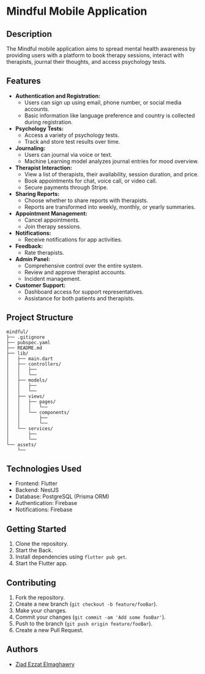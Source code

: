 # Mindful Mobile Application

## Description
The Mindful mobile application aims to spread mental health awareness by providing users with a platform to book therapy sessions, interact with therapists, journal their thoughts, and access psychology tests.

## Features
- **Authentication and Registration:**
    - Users can sign up using email, phone number, or social media accounts.
    - Basic information like language preference and country is collected during registration.
- **Psychology Tests:**
    - Access a variety of psychology tests.
    - Track and store test results over time.
- **Journaling:**
    - Users can journal via voice or text.
    - Machine Learning model analyzes journal entries for mood overview.
- **Therapist Interaction:**
    - View a list of therapists, their availability, session duration, and price.
    - Book appointments for chat, voice call, or video call.
    - Secure payments through Stripe.
- **Sharing Reports:**
    - Choose whether to share reports with therapists.
    - Reports are transformed into weekly, monthly, or yearly summaries.
- **Appointment Management:**
    - Cancel appointments.
    - Join therapy sessions.
- **Notifications:**
    - Receive notifications for app activities.
- **Feedback:**
    - Rate therapists.
- **Admin Panel:**
    - Comprehensive control over the entire system.
    - Review and approve therapist accounts.
    - Incident management.
- **Customer Support:**
    - Dashboard access for support representatives.
    - Assistance for both patients and therapists.

## Project Structure
```
mindful/
├── .gitignore
├── pubspec.yaml
├── README.md
├── lib/
│   ├── main.dart
│   ├── controllers/
│   │   ├── 
│   │   └── 
│   ├── models/
│   │   ├──
│   │   └── 
│   ├── views/
│   │   ├── pages/
│   │   │   └── 
│   │   └── components/
│   │       ├──
│   │       └── 
│   └── services/
│       ├── 
│       └── 
└── assets/
    └──
```

## Technologies Used
- Frontend: Flutter
- Backend: NestJS
- Database: PostgreSQL (Prisma ORM)
- Authentication: Firebase
- Notifications: Firebase

## Getting Started
1. Clone the repository.
2. Start the Back.
3. Install dependencies using `flutter pub get`.
4. Start the Flutter app.

## Contributing
1. Fork the repository.
2. Create a new branch (`git checkout -b feature/fooBar`).
3. Make your changes.
4. Commit your changes (`git commit -am 'Add some fooBar'`).
5. Push to the branch (`git push origin feature/fooBar`).
6. Create a new Pull Request.

## Authors
- [Ziad Ezzat Elmaghawry](https://github.com/ziad-ezzat)

[//]: # (## License)

[//]: # (This project is licensed under the MIT License - see the [LICENSE]&#40;LICENSE&#41; file for details.)

[//]: # ()
[//]: # (---)